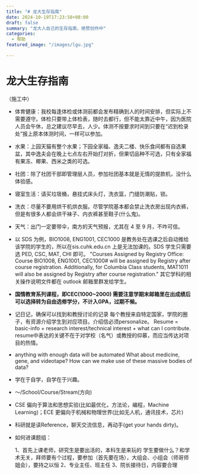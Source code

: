 ```yaml
---
title: "# 龙大生存指南"
date: 2024-10-19T17:23:58+08:00
draft: false
summary: "龙大人自己的生存指南，绝赞创作中"
categories: 
  - 帮助
featured_image: "/images/lgu.jpg"

---
```




# 龙大生存指南

（施工中）



- 体育健康：我校每逢体检或体测前都会发布精确到人的时间安排，但实际上不需要遵守。体检只要带上体检表，随时去都行，但不能太靠近中午，因为医院人员会午休，总之建议尽早去，人少。体测不按要求时间到只要在“迟到检录处”报上原本体测时间，一样可以参加。

- 水果：上园天猫有整个水果；下园全家福、逸夫二楼、快乐食间都有自选果盆，其中逸夫会在晚上七点左右开始打对折，但果切品种不可选，只有全家福有果冻、椰果、西米之类的可选。

- 社团：除了社团干部即管理层人员，参加社团基本就是无情的提款机，没什么体验感。

- 寝室生活：请买垃圾桶，悬挂式床头灯，洗衣篮，门缝防潮贴，锁。

- 洗衣：尽量不要用烘干机烘衣服。尽管学院基本都会禁止洗衣房出现内衣裤，但是有很多人都会烘干袜子、内衣裤甚至鞋子(什么鬼)。

- 天气：出门一定要带伞，南方的天气预报，尤其在 4 至 9 月，不咋可信。

-  以 SDS 为例，BIO1008, ENG1001, CEC1000 是教务处在选课之后自动推给该学院的学生的，所以在sis.cuhk.edu.cn 上是无法加课的。SDS 学生只需要选 PED, CSC, MAT, CHI 即可。
  "Courses Assigned by Registry Office:
  Course BIO1008, ENG1001, CEC1000# will be assigned by Registry after course registration. Additionally, for Columbia Class students, MAT1011 will also be assigned by Registry after course registration."
  其它学科的相关操作说明文件都在 outlook 邮箱里群发给学生。 

- **国情教育系列课程，即CEC(1000~2000) 需要注意学期末邮箱里在出成绩后可以选择转为自由选修学分，不计入GPA，过期不候。**

- 记日记，确保可以找到和教授讨论的记录
  每个教授来自特定国家，学院的圈子，有资源介绍学生到对应项目。介绍信必须personalize。
  Resume = basic-info + research interest/technical interest + what can I contribute.
  resume中表达的关键不在于对学校（名气）或教授的仰慕，而应当传达对项目的热情。

- anything with enough data will be automated
  What about medicine, gene, and videotape?
  How can we make use of these massive bodies of data?

- 学在于自学，自学在于兴趣。

- ～/School/Course/Stream(方向)

- CSE 偏向于算法和思想实验(比如最优化，方法论，编程，Machine Learning)；ECE 更偏向于机械和物理世界(比如无人机，通讯技术，芯片)

- 科研就是读Reference，聊天交流信息，再动手(get your hands dirty)。

- 如何进课题组：

  1、首先上课老师，研究生是要出活的，本科生是来玩的
  学生要做什么？和学术无关，拜师要有个过程，要参加（首先要在场），大组会、小组会（师哥师姐会），要持之以恒
  2、专业主任、班主任
  3、院长接待日，内容要合理
